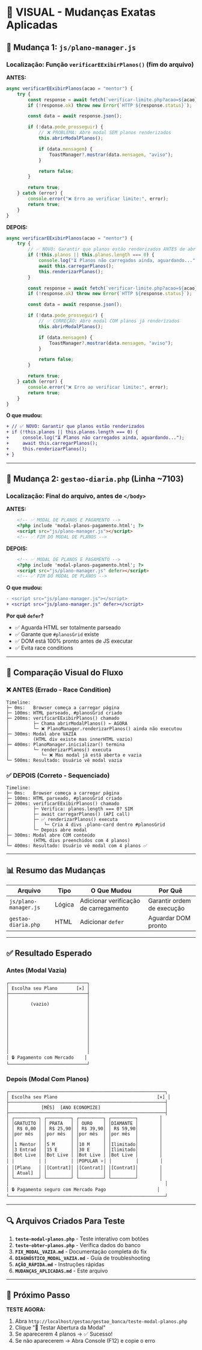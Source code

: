 # 🎨 VISUAL - Mudanças Exatas Aplicadas

## 📝 Mudança 1: `js/plano-manager.js`

### Localização: Função `verificarEExibirPlanos()` (fim do arquivo)

**ANTES:**
```javascript
async verificarEExibirPlanos(acao = "mentor") {
    try {
        const response = await fetch(`verificar-limite.php?acao=${acao}`);
        if (!response.ok) throw new Error(`HTTP ${response.status}`);

        const data = await response.json();

        if (!data.pode_prosseguir) {
            // ❌ PROBLEMA: Abre modal SEM planos renderizados
            this.abrirModalPlanos();

            if (data.mensagem) {
                ToastManager?.mostrar(data.mensagem, "aviso");
            }

            return false;
        }

        return true;
    } catch (error) {
        console.error("❌ Erro ao verificar limite:", error);
        return true;
    }
}
```

**DEPOIS:**
```javascript
async verificarEExibirPlanos(acao = "mentor") {
    try {
        // ✅ NOVO: Garantir que planos estão renderizados ANTES de abrir modal
        if (!this.planos || this.planos.length === 0) {
            console.log("⏳ Planos não carregados ainda, aguardando...");
            await this.carregarPlanos();
            this.renderizarPlanos();
        }

        const response = await fetch(`verificar-limite.php?acao=${acao}`);
        if (!response.ok) throw new Error(`HTTP ${response.status}`);

        const data = await response.json();

        if (!data.pode_prosseguir) {
            // ✅ CORREÇÃO: Abre modal COM planos já renderizados
            this.abrirModalPlanos();

            if (data.mensagem) {
                ToastManager?.mostrar(data.mensagem, "aviso");
            }

            return false;
        }

        return true;
    } catch (error) {
        console.error("❌ Erro ao verificar limite:", error);
        return true;
    }
}
```

**O que mudou:**
```diff
+ // ✅ NOVO: Garantir que planos estão renderizados
+ if (!this.planos || this.planos.length === 0) {
+     console.log("⏳ Planos não carregados ainda, aguardando...");
+     await this.carregarPlanos();
+     this.renderizarPlanos();
+ }
```

---

## 📝 Mudança 2: `gestao-diaria.php` (Linha ~7103)

### Localização: Final do arquivo, antes de `</body>`

**ANTES:**
```html
    <!-- ✅ MODAL DE PLANOS E PAGAMENTO -->
    <?php include 'modal-planos-pagamento.html'; ?>
    <script src="js/plano-manager.js"></script>
    <!-- ✅ FIM DO MODAL DE PLANOS -->
```

**DEPOIS:**
```html
    <!-- ✅ MODAL DE PLANOS E PAGAMENTO -->
    <?php include 'modal-planos-pagamento.html'; ?>
    <script src="js/plano-manager.js" defer></script>
    <!-- ✅ FIM DO MODAL DE PLANOS -->
```

**O que mudou:**
```diff
- <script src="js/plano-manager.js"></script>
+ <script src="js/plano-manager.js" defer></script>
```

**Por quê `defer`?**
- ✅ Aguarda HTML ser totalmente parseado
- ✅ Garante que `#planosGrid` existe
- ✅ DOM está 100% pronto antes de JS executar
- ✅ Evita race conditions

---

## 🔄 Comparação Visual do Fluxo

### ❌ ANTES (Errado - Race Condition)
```
Timeline:
├─ 0ms:   Browser começa a carregar página
├─ 100ms: HTML parseado, #planosGrid criado
├─ 200ms: verificarEExibirPlanos() chamado
│         ├─ Chama abrirModalPlanos() ← AGORA
│         └─ ❌ PlanoManager.renderizarPlanos() ainda não executou
├─ 300ms: Modal abre VAZIA
│         (HTML div existe mas innerHTML vazio)
├─ 400ms: PlanoManager.inicializar() termina
│         └─ renderizarPlanos() executa
│            └─ ❌ Mas modal já está aberta e vazia
└─ 500ms: Resultado: Usuário vê modal vazia
```

### ✅ DEPOIS (Correto - Sequenciado)
```
Timeline:
├─ 0ms:   Browser começa a carregar página
├─ 100ms: HTML parseado, #planosGrid criado
├─ 200ms: verificarEExibirPlanos() chamado
│         ├─ Verifica: planos.length === 0? SIM
│         ├─ await carregarPlanos() (API call)
│         ├─ ✅ renderizarPlanos() executa
│         │   └─ Cria 4 divs .plano-card dentro #planosGrid
│         └─ Depois abre modal
├─ 300ms: Modal abre COM conteúdo
│         (HTML divs preenchidos com 4 planos)
└─ 400ms: Resultado: Usuário vê modal com 4 planos ✅
```

---

## 📊 Resumo das Mudanças

| Arquivo | Tipo | O Que Mudou | Por Quê |
|---------|------|-----------|---------|
| `js/plano-manager.js` | Lógica | Adicionar verificação de carregamento | Garantir ordem de execução |
| `gestao-diaria.php` | HTML | Adicionar `defer` | Aguardar DOM pronto |

---

## ✅ Resultado Esperado

### Antes (Modal Vazia)
```
┌─────────────────────────────┐
│ Escolha seu Plano       [✕] │
├─────────────────────────────┤
│                             │
│        (vazio)              │
│                             │
│                             │
│                             │
│                             │
│                             │
│                             │
│                             │
│                             │
│                             │
│ 🔒 Pagamento com Mercado    │
└─────────────────────────────┘
```

### Depois (Modal Com Planos)
```
┌──────────────────────────────────────────────────────────┐
│ Escolha seu Plano                                     [✕] │
├──────────────────────────────────────────────────────────┤
│            [MÊS]  [ANO ECONOMIZE]                        │
├──────────────────────────────────────────────────────────┤
│ ┌─────────┐ ┌─────────┐ ┌─────────┐ ┌─────────┐        │
│ │GRATUITO │ │ PRATA   │ │ OURO    │ │DIAMANTE │        │
│ │ R$ 0,00 │ │ R$ 25,90│ │ R$ 39,90│ │ R$ 59,90│        │
│ │por mês  │ │por mês  │ │por mês  │ │por mês  │        │
│ │         │ │         │ │         │ │         │        │
│ │1 Mentor │ │5 M      │ │10 M     │ │Ilimitado│        │
│ │3 Entrad │ │15 E     │ │30 E     │ │Ilimitado│        │
│ │Bot Live │ │Bot Live │ │Bot Live │ │Bot Live │        │
│ │         │ │         │ │POPULAR ⭐│ │         │        │
│ │[Plano   │ │[Contrat]│ │[Contrat]│ │[Contrat]│        │
│ │ Atual]  │ │         │ │         │ │         │        │
│ └─────────┘ └─────────┘ └─────────┘ └─────────┘        │
│                                                          │
│ 🔒 Pagamento seguro com Mercado Pago                   │
└──────────────────────────────────────────────────────────┘
```

---

## 🔍 Arquivos Criados Para Teste

1. **`teste-modal-planos.php`** - Teste interativo com botões
2. **`teste-obter-planos.php`** - Verifica dados do banco
3. **`FIX_MODAL_VAZIA.md`** - Documentação completa do fix
4. **`DIAGNÓSTICO_MODAL_VAZIA.md`** - Guia de troubleshooting
5. **`AÇÃO_RÁPIDA.md`** - Instruções rápidas
6. **`MUDANÇAS_APLICADAS.md`** - Este arquivo

---

## 🎯 Próximo Passo

**TESTE AGORA:**
1. Abra `http://localhost/gestao/gestao_banca/teste-modal-planos.php`
2. Clique "🔲 Testar Abertura da Modal"
3. Se aparecerem 4 planos → ✅ Sucesso!
4. Se não aparecerem → Abra Console (F12) e copie o erro

